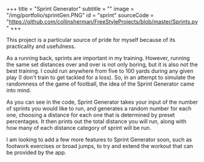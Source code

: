 +++
title = "Sprint Generator"
subtitle = ""
image = "/img/portfolio/sprintGen.PNG"
id = "sprint"
sourceCode = "https://github.com/collinsherman/FreeStyleProjects/blob/master/Sprints.py"
+++

This project is a particular source of pride for myself because of its practicality and usefulness.

As a running back, sprints are important in my training.  However, running the same set distances over and over is not only boring, but it is also not the best training.  I could run anywhere from five to 100 yards during any given play (I don't train to get tackled for a loss).  So, in an attempt to simulate the randomness of the game of football, the idea of the Sprint Generator came into mind.

As you can see in the code, Sprint Generator takes your input of the number of sprints you would like to run, and generates a random number for each one, choosing a distance for each one that is determined by preset percentages.  It then prints out the total distance you will run, along with how many of each distance category of sprint will be run.

I am looking to add a few more features to Sprint Generator soon, such as footwork exercises or broad jumps, to try and extend the workout that can be provided by the app.